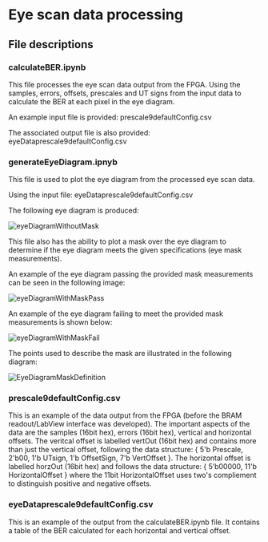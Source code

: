 # Eye scan data processing

## File descriptions
### calculateBER.ipynb
This file processes the eye scan data output from the FPGA. Using the samples, errors, offsets, prescales and UT signs from the input data to calculate the BER at each pixel in the eye diagram.


An example input file is provided: prescale9defaultConfig.csv 


The associated output file is also provided: eyeDataprescale9defaultConfig.csv

### generateEyeDiagram.ipnyb
This file is used to plot the eye diagram from the processed eye scan data. 


Using the input file: eyeDataprescale9defaultConfig.csv


The following eye diagram is produced:


![eyeDiagramWithoutMask](https://user-images.githubusercontent.com/21842664/120776151-32ff0380-c524-11eb-825b-8e8ea38d5cec.png)


This file also has the ability to plot a mask over the eye diagram to determine if the eye diagram meets the given specifications (eye mask measurements).


An example of the eye diagram passing the provided mask measurements can be seen in the following image:


![eyeDiagramWithMaskPass](https://user-images.githubusercontent.com/21842664/120776171-37c3b780-c524-11eb-9e28-42c9a3e2b6b1.png)


An example of the eye diagram failing to meet the provided mask measurements is shown below:


![eyeDiagramWithMaskFail](https://user-images.githubusercontent.com/21842664/120776145-309ca980-c524-11eb-8e1f-6e0c3cdfdc5c.png)



The points used to describe the mask are illustrated in the following diagram:


![EyeDiagramMaskDefinition](https://user-images.githubusercontent.com/21842664/120774661-c6cfd000-c522-11eb-8f53-5b893f70335c.PNG)


### prescale9defaultConfig.csv
This is an example of the data output from the FPGA (before the BRAM readout/LabView interface was developed). The important aspects of the data are the samples (16bit hex), errors (16bit hex), vertical and horizontal offsets. The veritcal offset is labelled vertOut (16bit hex) and contains more than just the vertical offset, following the data structure: { 5'b Prescale, 2'b00, 1'b UTsign, 1'b OffsetSign, 7'b VertOffset }. The horizontal offset is labelled horzOut (16bit hex) and follows the data structure: { 5’b00000, 11'b HorizontalOffset } where the 11bit HorizontalOffset uses two's compliement to distinguish positive and negative offsets.

### eyeDataprescale9defaultConfig.csv
This is an example of the output from the calculateBER.ipynb file. It contains a table of the BER calculated for each horizontal and vertical offset.


